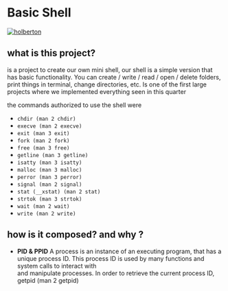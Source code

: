 # Basic Shell

[![holberton](https://images.squarespace-cdn.com/content/v1/5a4bfe8bf09ca4228ceca3b7/1539139199598-ANH454IHZI1OKWONKRXY/ke17ZwdGBToddI8pDm48kNp8pt3EdxuCXc7Btqw6aCUUqsxRUqqbr1mOJYKfIPR7LoDQ9mXPOjoJoqy81S2I8N_N4V1vUb5AoIIIbLZhVYxCRW4BPu10St3TBAUQYVKc582kKJI7R4YoEbaG0ar5y9SuJlHH4BCe-KXYJFHtaWtSg47dcfuoHTlsl7xAkdij/logo.jpg?format=2500w "holberton")](https://images.squarespace-cdn.com/content/v1/5a4bfe8bf09ca4228ceca3b7/1539139199598-ANH454IHZI1OKWONKRXY/ke17ZwdGBToddI8pDm48kNp8pt3EdxuCXc7Btqw6aCUUqsxRUqqbr1mOJYKfIPR7LoDQ9mXPOjoJoqy81S2I8N_N4V1vUb5AoIIIbLZhVYxCRW4BPu10St3TBAUQYVKc582kKJI7R4YoEbaG0ar5y9SuJlHH4BCe-KXYJFHtaWtSg47dcfuoHTlsl7xAkdij/logo.jpg?format=2500w "holberton")

## what is this project?
is a project to create our own mini shell, our shell is a simple version that has basic functionality. You can create / write / read / open / delete folders, print things in terminal, change directories, etc. Is one of the first large projects where we implemented everything seen in this quarter 

the commands authorized to use the shell were
* `chdir (man 2 chdir)`
* `execve (man 2 execve)`
* `exit (man 3 exit)`
* `fork (man 2 fork)`
* `free (man 3 free)`
* `getline (man 3 getline)`
* `isatty (man 3 isatty)`
* `malloc (man 3 malloc)`
* `perror (man 3 perror)`
* `signal (man 2 signal)`
* `stat (__xstat) (man 2 stat)`
* `strtok (man 3 strtok)`
* `wait (man 2 wait)`
* `write (man 2 write)`

## how is it composed? and why ?
- **PID & PPID**
A process is an instance of an executing program, that has a unique process ID. This process ID is used by many functions and system calls to interact with \
and manipulate processes. In order to retrieve the current process ID, getpid (man 2 getpid)
